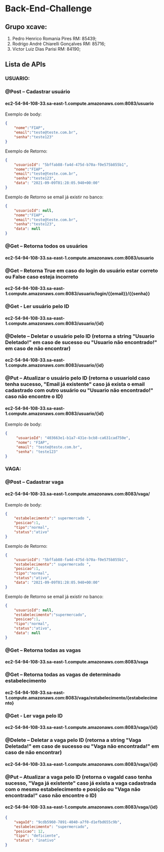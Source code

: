 # Back-End-Challenge

## Grupo xcave:

1. Pedro Henrico Romania Pires RM: 85439;
2. Rodrigo André Chiarelli Gonçalves RM: 85716;
3. Victor Luiz Dias Parisi RM: 84190;

## Lista de APIs
### USUARIO:
### @Post – Cadastrar usuário
#### ec2-54-94-108-33.sa-east-1.compute.amazonaws.com:8083/usuario
Exemplo de body:
```json
{
    "nome":"FIAP",
    "email":"teste@teste.com.br",
    "senha":"teste123"
}
```
Exemplo de Retorno:
```json
{
    "usuarioId": "5bffab88-fa4d-475d-b70a-f0e575b855b1",
    "nome":"FIAP",
    "email":"teste@teste.com.br",
    "senha":"teste123",
    "data": "2021-09-09T01:28:05.940+00:00"
}
```
Exemplo de Retorno se email já existir no banco:
```json
{
    "usuarioId": null,
    "nome":"FIAP",
    "email":"teste@teste.com.br",
    "senha":"teste123",
    "data": null
}
```
### @Get – Retorna todos os usuários
#### ec2-54-94-108-33.sa-east-1.compute.amazonaws.com:8083/usuario

### @Get – Retorna True em caso do login do usuário estar correto ou False caso esteja incorreto
#### ec2-54-94-108-33.sa-east-1.compute.amazonaws.com:8083/usuario/login/{{email}}/{{senha}}

### @Get - Ler usuário pelo ID
#### ec2-54-94-108-33.sa-east-1.compute.amazonaws.com:8083/usuario/{id}

### @Delete – Deletar o usuário pelo ID (retorna a string "Usuario Deletado!" em caso de sucesso ou "Usuario não encontrado!" em caso de não encontrar)
#### ec2-54-94-108-33.sa-east-1.compute.amazonaws.com:8083/usuario/{id}

### @Put – Atualizar o usuário pelo ID (retorna o usuarioId caso tenha sucesso, "Email já existente" caso já exista o email cadastrado com outro usuário ou "Usuario não encontrado!" caso não encontre o ID)
#### ec2-54-94-108-33.sa-east-1.compute.amazonaws.com:8083/usuario/{id}
Exemplo de body:
```json
{
     "usuarioId": "403663e1-b1a7-431e-bcb8-ca631cad750e",
     "nome": "FIAP",
     "email": "teste@teste.com.br",
     "senha": "teste123"
}
```

### VAGA:
### @Post – Cadastrar vaga
#### ec2-54-94-108-33.sa-east-1.compute.amazonaws.com:8083/vaga/
Exemplo de body:
```json
{
    "estabelecimento":" supermercado ",
    "posicao":1,
    "tipo":"normal",
    "status":"ativo"
}
```
Exemplo de Retorno:
```json
{
    "usuarioId": "5bffab88-fa4d-475d-b70a-f0e575b855b1",
    "estabelecimento":" supermercado ",
    "posicao":1,
    "tipo":"normal",
    "status":"ativo",
    "data": "2021-09-09T01:28:05.940+00:00"
}
```
Exemplo de Retorno se email já existir no banco:
```json
{
    "usuarioId": null,
    "estabelecimento":"supermercado",
    "posicao":1,
    "tipo":"normal",
    "status":"ativo",
    "data": null
}
```
### @Get – Retorna todas as vagas
#### ec2-54-94-108-33.sa-east-1.compute.amazonaws.com:8083/vaga

### @Get – Retorna todas as vagas de determinado estabelecimento
#### ec2-54-94-108-33.sa-east-1.compute.amazonaws.com:8083/vaga/estabelecimento/{estabelecimento}

### @Get - Ler vaga pelo ID
#### ec2-54-94-108-33.sa-east-1.compute.amazonaws.com:8083/vaga/{id}

### @Delete – Deletar a vaga pelo ID (retorna a string "Vaga Deletada!" em caso de sucesso ou "Vaga não encontrada!" em caso de não encontrar)
#### ec2-54-94-108-33.sa-east-1.compute.amazonaws.com:8083/vaga/{id}

### @Put – Atualizar a vaga pelo ID (retorna o vagaId caso tenha sucesso, "Vaga já existente" caso já exista a vaga cadastrada com o mesmo estabelecimento e posição ou "Vaga não encontrada!" caso não encontre o ID)
#### ec2-54-94-108-33.sa-east-1.compute.amazonaws.com:8083/vaga/{id}
```json
{
    "vagaId": "9cdb5960-7891-4040-a7f0-d1efbd655c9b",
    "estabelecimento": "supermercado",
    "posicao": 12,
    "tipo": "deficiente",
    "status": "inativo"
}
```